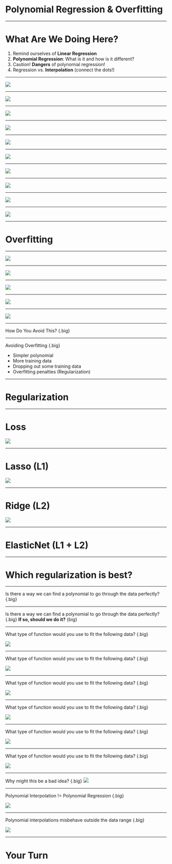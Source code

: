 # Polynomial Regression & Overfitting

---

# What Are We Doing Here?

1.  Remind ourselves of **Linear Regression**
1.  **Polynomial Regression**: What is it and how is it different?
1.  Caution! **Dangers** of polynomial regression!
1.  Regression vs. **Interpolation** (connect the dots!)

---

![](res/polynomialregression1.gif)

<!--
We have seen linear regression and have implemented it using multiple toolkits. We found the line of best fit using optimizers such as gradient descent. Though linear regression can be a powerful predictive tool, it isn't appropriate for all types of regression problems.

Image Details:
* [polynomialregression1.gif](http://www.google.com): Copyright Google
-->

---

![](res/polynomialregression2.png)

<!--
Take a look at this dataset for a few seconds. See if you can find a good spot to place a line.

Image Details:
* [polynomialregression2.png](http://www.google.com): Copyright Google
-->

---

![](res/polynomialregression3.png)

<!--
This is the line that the closed form of linear regression would create. It doesn't look like a very good fit does it? The r-squared score for this line is actually 0.228.

Image Details:
* [polynomialregression3.png](http://www.google.com): Copyright Google
-->

---

![](res/polynomialregression4.png)

<!--
We can see that if we introduce a polynomial line (in this case a 2nd degree polynomial), we get a much better looking fit. The r-squared score is now 0.790.

Image Details:
* [polynomialregression4.png](http://www.google.com): Copyright Google
-->

---

![](res/polynomialregression5.png)

<!--
Here are a few examples of polynomial equations. The topmost is the linear equation that we are used to. The next is commonly called a quadratic equation. The third is a cubic equation. The number of factors you can add to equation is theoretically unbounded, though you'll pay a computational expense for very large equations and also introduce the risk of overfitting (which we'll talk about soon).

Image Details:
* [polynomialregression5.png](http://www.google.com): Copyright Google
-->

---

![](res/polynomialregression6.png)

<!--
Have students talk to one another and answer the above two questions.

Image Details:
* [polynomialregression5.png](http://www.google.com): Copyright Google
-->

---

![](res/polynomialregression7.png)

<!--
This dataset was actually randomly generated based on a polynomial equation with some random noise. You can see the line drawn in green on the chart. Our predicted line in red isn't perfect by any means. You can see a much sharper slope at both ends, but it is still better than a straight-line fit.

Image Details:
* [polynomialregression7.png](http://www.google.com): Copyright Google
-->

---

![](res/polynomialregression8.png)

<!--
Have students talk to one another and answer the above two questions.

Transition remarks: We will now discuss using different order polynomials for regression. In particular, we will explore potential dangers of using higher order polynomial fits

Image Details:
* [polynomialregression8.png](http://www.google.com): Copyright Google
-->

---

![](res/polynomialregression9.png)

<!--
Question to students: What could go possibly go wrong if we use a polynomial to fit the following data? Have them brainstorm some ideas.

Image Details:
* [polynomialregression9.png](http://www.google.com): Copyright Google
-->

---

![](res/polynomialregression10.png)

<!--
Pretend to throw one more data point about in (B) in a region where the curve does not pass through, to show one point could throw off entire fit.

Image Details:
* [polynomialregression10.png](http://www.google.com): Copyright Google
-->

---

# Overfitting

---

![](res/polynomialregression11.jpg)

<!--
Let's think of overfitting by looking into clothing. Here, we have a person wearing a reasonably well-fitting suit.

Source: photo by NordWood Themes on Unsplash

Image Details:
* [polynomialregression11.jpg](https://unsplash.com/photos/q8U1YgBaRQk): Unsplash License
-->

---

![](res/polynomialregression12.jpg)

<!--
Clothing can be a little more form-fitting, which reduces the number of people that it will fit. This is overfitting. You can think of it like a custom-tailored suit that you could never lend to someone else.

Source: photo by Hugo L. Casanova on Unsplash

Image Details:
* [polynomialregression12.jpg](https://unsplash.com/photos/GDre1q4wEJk): Unsplash License
-->

---

![](res/polynomialregression13.jpg)

<!--
There is the other extreme, where you make clothing so loose that just about anyone could wear it. This would be underfitting.

Image Details:
* [polynomialregression13.jpg](https://unsplash.com/photos/Z1X6cXjn7GQ): Unsplash License
-->

---

![](res/polynomialregression14.jpg)

<!--
Most of the time, you probably just want a simple midsized unisex t-shirt of a given style.

Image Details:
* [polynomialregression14.jpg](https://unsplash.com/photos/WWesmHEgXDs): Unsplash License
-->

---

![](res/polynomialregression15.png)

<!--
So how does this apply to real data? Here is an illustration of overfitting a regression model. You can see how the regression line perfectly fits the data points on the graph, but can't necessarily predict well for future x-values.

https://en.wikipedia.org/wiki/Overfitting

Image Details:
* [polynomialregression15.png](http://www.google.com): Copyright Google
-->

---

How Do You Avoid This? {.big}

<!--
Given the problem of a polynomial fitting data too closely, how would you avoid overfitting.
Give the students some time to throw out some ideas.
-->

---

Avoiding Overfitting {.big}

* Simpler polynomial
* More training data
* Dropping out some training data
* Overfitting penalties (Regularization)

<!--
Here are some of the most common ways to avoid overfitting.

Using a polynomial function with fewer degrees is one obvious way. If your model is introducing enough curvature to cross most training data points, then use fewer degrees in your polynomial.

Another tactic is to use more data to train your model. As your dataset grows in size, it will likely also grow in diversity and create a model that is less overfit.

If you can't collect more data to train your model, it might be possible to drop some data out of the training set to reduce the ability for your model to overfit.

And finally, there are strategies for adding penalties to the model to make even a high-degree polynomial less likely to overfit. Some common strategies are called LASSO, Ridge, and ElasticNet. We'll look at each of these a little closer and you'll experiment with them in your lab exercise.
-->

---

# Regularization

<!--
Regularization is a method of "shrinking" the coefficients in the learned equation. There are two distinct types we will look at: Lasso and Ridge.

https://medium.com/@yongddeng/regression-analysis-lasso-ridge-and-elastic-net-9e65dc61d6d3
-->

---

# Loss

![](res/polynomialregression16.png)

<!--
What does it mean to shrink coefficients? It effectively means to increase the value of the loss function as the coefficients are calculated.

As a reminder, this is the equation of a common loss function, the residual sum of squares.

In this equation:

n = number of rows in the training data
p = coefficients in the equation
yi = target value
β0 = intercept
βi = bias at each coefficient of the polynomial equation
xi = feature value at the given factor of the polynomial equation

https://en.wikipedia.org/wiki/Residual_sum_of_squares

$$RSS(\beta) = \displaystyle\sum_{i=1}^{n} \left( y_i -\beta_0 - \displaystyle\sum_{j=1}^p \beta_j x_{i}^j \right)^2$$

Image Details:
* [polynomialregression16.png](http://www.google.com): Copyright Google
-->

---

# Lasso (L1)

![](res/polynomialregression17.png)

<!--
Lasso is L1 regression. This means that it uses the absolute value of the coefficients and appends them to the output of the loss function.

LASSO is an acronym for "Least Absolute Shrinkage and Selection Operator".

Due to the L1 normalization, some of the coefficients are more likely set equal to zero, depending on the regularization parameter λ, which is chosen/tuned by the cross-validation.

https://en.wikipedia.org/wiki/Lasso_(statistics)

$$RSS(\beta) + \lambda \displaystyle \sum_{j=1}^p \left| \beta_j \right|$$

Image Details:
* [polynomialregression17.png](http://www.google.com): Copyright Google
-->

---

# Ridge (L2)

![](res/polynomialregression18.png)

<!--
Ridge regularization looks similar to LASSO, but instead of appending the sum of absolute values of coefficients to the loss function, it appends the sum of squares of coefficients.

Ridge regression seeks the value of λ that minimizes the penalized or regularized RSS. As the L2 norm is differentiable, problems using the method can be solved by Gradient Descent.

https://en.wikipedia.org/wiki/Tikhonov_regularization

$$RSS(\beta) + \lambda \displaystyle \sum_{j=1}^p \beta_j^2$$

Image Details:
* [polynomialregression18.png](http://www.google.com): Copyright Google
-->

---

# ElasticNet (L1 + L2)

<!--
ElasticNet is the combination of L1 and L2 regularization applied to the loss function.

https://en.wikipedia.org/wiki/Elastic_net_regularization
-->

---

# Which regularization is best?

<!--
It depends.

- L1 regularization can drive coefficients to zero, and tends to produce a sparse model.
- L2 regularization is less likely to drive coefficients to zero, and tends to produce a more dense model.
- ElasticNet, as a compromise, works well in many situations.

It is probably worth experimenting with each method to see which works best for your particular model.
-->

---

Is there a way we can find a polynomial to go through the data perfectly? {.big}

---

Is there a way we can find a polynomial to go through the data perfectly? {.big}
**If so, should we do it?** {big}

---

What type of function would you use to fit the following data? {.big}

![](res/polynomialregression19.png)

<!--
Image Details:
* [polynomialregression19.png](http://www.google.com): Copyright Google
-->

---

What type of function would you use to fit the following data? {.big}

![](res/polynomialregression20.png)

<!--
Image Details:
* [polynomialregression20.png](http://www.google.com): Copyright Google
-->

---

What type of function would you use to fit the following data? {.big}

![](res/polynomialregression21.png)

<!--
Image Details:
* [polynomialregression21.png](http://www.google.com): Copyright Google
-->

---

What type of function would you use to fit the following data? {.big}

![](res/polynomialregression22.png)

<!--
Image Details:
* [polynomialregression22.png](http://www.google.com): Copyright Google
-->

---

What type of function would you use to fit the following data? {.big}

![](res/polynomialregression23.png)

<!--
Image Details:
* [polynomialregression23.png](http://www.google.com): Copyright Google
-->

---

What type of function would you use to fit the following data? {.big}

![](res/polynomialregression24.png)

<!--
Image Details:
* [polynomialregression24.png](http://www.google.com): Copyright Google
-->

---

Why might this be a bad idea? {.big}
![](res/polynomialregression25.png)

<!--
Image Details:
* [polynomialregression25.png](http://www.google.com): Copyright Google
-->

---

Polynomial Interpolation != Polynomial Regression {.big}

![](res/polynomialregression26.png)

<!--
- A linear regression may make more sense; throw in another data point, and polynomial regression results may drastically change!
- High order polynomials may be too “curvy”.
- Polynomial interpolations generally go crazy outside the region where the data was interpolated (connected)

Image Details:
* [polynomialregression26.png](http://www.google.com): Copyright Google
-->


---

Polynomial interpolations misbehave outside the data range {.big}

![](res/polynomialregression27.png)

<!--
Image Details:
* [polynomialregression27.png](http://www.google.com): Copyright Google
-->

---

# Your Turn
